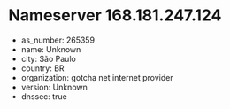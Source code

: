 # Nameserver 168.181.247.124

* as_number: 265359
* name: Unknown
* city: São Paulo
* country: BR
* organization: gotcha net internet provider
* version: Unknown
* dnssec: true
